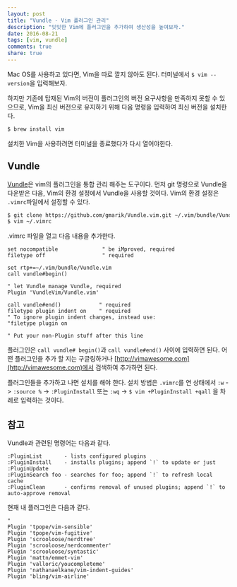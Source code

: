 ```yaml
---
layout: post
title: "Vundle - Vim 플러그인 관리"
description: "밋밋한 Vim에 플러그인을 추가하여 생산성을 높여보자."
date: 2016-08-21
tags: [vim, vundle]
comments: true
share: true
---
```


Mac OS를 사용하고 있다면, Vim을 따로 깔지 않아도 된다. 터미널에서 `$ vim --version`을 입력해보자.

하지만 기존에 탑재된 Vim의 버전이 플러그인의 버전 요구사항을 만족하지 못할 수 있으므로, Vim을 최신 버전으로 유지하기 위해 다음 명령을 입력하여 최신 버전을 설치한다.

```bash
$ brew install vim
```

설치한 Vim을 사용하려면 터미널을 종료했다가 다시 열어야한다.

## Vundle

[Vundle](https://github.com/VundleVim/Vundle.Vim)은 vim의 플러그인을 통합 관리 해주는 도구이다. 먼저 git 명령으로 Vundle을 다운받은 다음, Vim의 환경 설정에서 Vundle을 사용할 것이다. Vim의 환경 설정은 `.vimrc`파일에서 설정할 수 있다.

```bash
$ git clone https://github.com/gmarik/Vundle.vim.git ~/.vim/bundle/Vundle.vim
$ vim ~/.vimrc
```

.vimrc 파일을 열고 다음 내용을 추가한다.

```vim
set nocompatible              " be iMproved, required
filetype off                  " required

set rtp+=~/.vim/bundle/Vundle.vim
call vundle#begin()

" let Vundle manage Vundle, required
Plugin 'VundleVim/Vundle.vim'

call vundle#end()            " required
filetype plugin indent on    " required
" To ignore plugin indent changes, instead use:
"filetype plugin on

" Put your non-Plugin stuff after this line
```

플러그인은 `call vundle# begin()`과 `call vundle#end()` 사이에 입력하면 된다. 어떤 플러그인을 추가 할 지는 구글링하거나 [http://vimawesome.com](http://vimawesome.com)에서 검색하여 추가하면 된다.

플러그인들을 추가하고 나면 설치를 해야 한다. 설치 방법은 `.vimrc`를 연 상태에서 `:w` -> `:source %` -> `:PluginInstall` 또는 `:wq` -> `$ vim +PluginInstall +qall` 을 차례로 입력하는 것이다.

## 참고

Vundle과 관련된 명령어는 다음과 같다.

```vim
:PluginList       - lists configured plugins
:PluginInstall    - installs plugins; append `!` to update or just :PluginUpdate
:PluginSearch foo - searches for foo; append `!` to refresh local cache
:PluginClean      - confirms removal of unused plugins; append `!` to auto-approve removal
```

현재 내 플러그인은 다음과 같다.

```vim
"
Plugin 'tpope/vim-sensible'
Plugin 'tpope/vim-fugitive'
Plugin 'scrooloose/nerdtree'
Plugin 'scrooloose/nerdcommenter'
Plugin 'scrooloose/syntastic'
Plugin 'mattn/emmet-vim'
Plugin 'valloric/youcompleteme'
Plugin 'nathanaelkane/vim-indent-guides'
Plugin 'bling/vim-airline'
```
